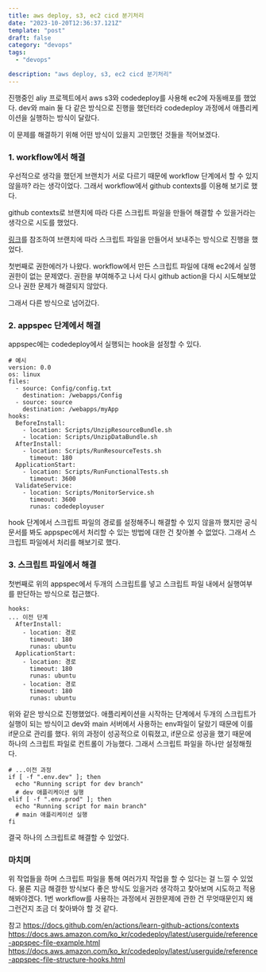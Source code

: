 ```yaml
---
title: aws deploy, s3, ec2 cicd 분기처리
date: "2023-10-20T12:36:37.121Z"
template: "post"
draft: false
category: "devops"
tags:
  - "devops"

description: "aws deploy, s3, ec2 cicd 분기처리"
---
```


진행중인 aliy 프로젝트에서 aws s3와 codedeploy를 사용해 ec2에 자동배포를 했었다.
dev와 main 둘 다 같은 방식으로 진행을 했던터라 codedeploy 과정에서 애플리케이션을 실행하는 방식이 달랐다.

이 문제를 해결하기 위해 어떤 방식이 있을지 고민했던 것들을 적어보겠다.

### 1. workflow에서 해결

우선적으로 생각을 했던게 브랜치가 서로 다르기 때문에 workflow 단계에서 할 수 있지 않을까? 라는 생각이었다.
그래서 workflow에서 github contexts를 이용해 보기로 했다.

github contexts로 브랜치에 따라 다른 스크립트 파일을 만들어 해결할 수 있을거라는 생각으로 시도를 했었다.

<a href='https://docs.github.com/en/actions/learn-github-actions/contexts'>링크</a>를 참조하여 브랜치에 따라 스크립트 파일을 만들어서 보내주는 방식으로 진행을 했었다.

첫번째로 권한에러가 나왔다. workflow에서 만든 스크립트 파일에 대해 ec2에서 실행권한이 없는 문제였다.
권한을 부여해주고 나서 다시 github action을 다시 시도해보았으나 권한 문제가 해결되지 않았다.

그래서 다른 방식으로 넘어갔다.

### 2. appspec 단계에서 해결

appspec에는 codedeploy에서 실행되는 hook을 설정할 수 있다.

```shell
# 예시
version: 0.0
os: linux
files:
  - source: Config/config.txt
    destination: /webapps/Config
  - source: source
    destination: /webapps/myApp
hooks:
  BeforeInstall:
    - location: Scripts/UnzipResourceBundle.sh
    - location: Scripts/UnzipDataBundle.sh
  AfterInstall:
    - location: Scripts/RunResourceTests.sh
      timeout: 180
  ApplicationStart:
    - location: Scripts/RunFunctionalTests.sh
      timeout: 3600
  ValidateService:
    - location: Scripts/MonitorService.sh
      timeout: 3600
      runas: codedeployuser
```

hook 단계에서 스크립트 파일의 경로를 설정해주니 해결할 수 있지 않을까 했지만 공식문서를 봐도 appspec에서 처리할 수 있는 방법에 대한 건 찾아볼 수 없었다.
그래서 스크립트 파일에서 처리를 해보기로 했다.

### 3. 스크립트 파일에서 해결

첫번째로 위의 appspec에서 두개의 스크립트를 넣고 스크립트 파일 내에서 실행여부를 판단하는 방식으로 접근했다.

```shell
hooks:
... 이전 단계
  AfterInstall:
    - location: 경로
      timeout: 180
      runas: ubuntu
  ApplicationStart:
    - location: 경로
      timeout: 180
      runas: ubuntu
    - location: 경로
      timeout: 180
      runas: ubuntu
```

위와 같은 방식으로 진행했었다.
애플리케이션을 시작하는 단계에서 두개의 스크립트가 실행이 되는 방식이고 dev와 main 서버에서 사용하는 env파일이 달랐기 때문에 이를 if문으로 관리를 했다.
위의 과정이 성공적으로 이뤄졌고, if문으로 성공을 했기 때문에 하나의 스크립트 파일로 컨트롤이 가능했다. 그래서 스크립트 파일을 하나만 설정해줬다.

```shell
# ...이전 과정
if [ -f ".env.dev" ]; then
  echo "Running script for dev branch"
  # dev 애플리케이션 실행
elif [ -f ".env.prod" ]; then
  echo "Running script for main branch"
  # main 애플리케이션 실행
fi
```

결국 하나의 스크립트로 해결할 수 있었다.

### 마치며

위 작업들을 하며 스크립트 파일을 통해 여러가지 작업을 할 수 있다는 걸 느낄 수 있었다. 물론 지금 해결한 방식보다 좋은 방식도 있을거라 생각하고 찾아보며 시도하고 적용해봐야겠다.
1번 workflow를 사용하는 과정에서 권한문제에 관한 건 무엇때문인지 왜 그런건지 조금 더 찾아봐야 할 것 같다.

참고
<a href="https://docs.github.com/en/actions/learn-github-actions/contexts">https://docs.github.com/en/actions/learn-github-actions/contexts</a>
<a href="https://docs.aws.amazon.com/ko_kr/codedeploy/latest/userguide/reference-appspec-file-example.html">https://docs.aws.amazon.com/ko_kr/codedeploy/latest/userguide/reference-appspec-file-example.html</a>
<a href="https://docs.aws.amazon.com/ko_kr/codedeploy/latest/userguide/reference-appspec-file-structure-hooks.html">https://docs.aws.amazon.com/ko_kr/codedeploy/latest/userguide/reference-appspec-file-structure-hooks.html</a>

